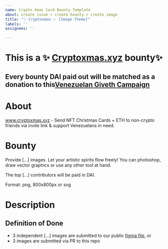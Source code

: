 ```yaml
---
name: Crypto Xmas Card Bounty Template
about: create issue > create bounty > create image
title: "✨ Cryptoxmas ✨ [Image Theme]"
labels: ''
assignees: ''

---
```


# This is a ✨ [Cryptoxmas.xyz](https://cryptoxmas.xyz/) bounty✨
## Every bounty DAI paid out will be matched as a donation to this[Venezuelan Giveth Campaign](https://beta.giveth.io/campaigns/5c0e84ea06392d786b64d484)

# About

www.cryptoxmas.xyz - Send NFT Christmas Cards + ETH to non-crypto friends via invite link & support Venezuelans in need.

# Bounty

Provide [...] images. Let your artistic spirits flow freely! You can photoshop, draw vector graphics or use any other tool at hand.

The top [...] contributors will be paid in DAI.

Format: png, 800x800px or svg

# Description

## Definition of Done

- 3 independent [...] images are submitted to our public [figma file](https://www.figma.com/file/VocNnEyi5YxH7ZcXT7YLcAkN/Workplace-for-NFT-artists?node-id=1%3A115), or
- 3 images are submitted via PR to this repo
